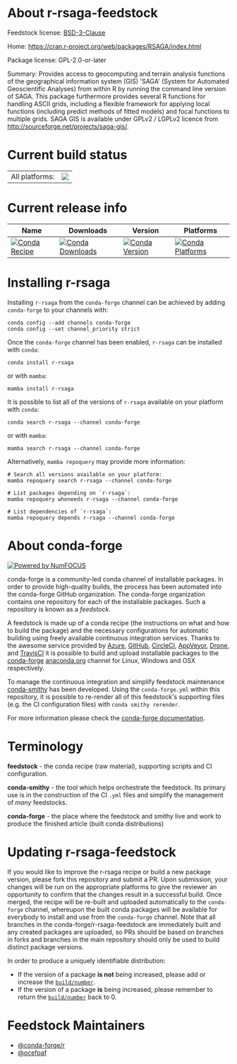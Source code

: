 About r-rsaga-feedstock
=======================

Feedstock license: [BSD-3-Clause](https://github.com/conda-forge/r-rsaga-feedstock/blob/main/LICENSE.txt)

Home: https://cran.r-project.org/web/packages/RSAGA/index.html

Package license: GPL-2.0-or-later

Summary: Provides access to geocomputing and terrain analysis functions of the geographical information system (GIS) 'SAGA' (System for Automated Geoscientific Analyses) from within R by running the command  line version of SAGA. This package furthermore provides several R functions for handling ASCII grids, including a flexible framework for applying local functions (including predict methods of fitted models) and focal functions to multiple grids. SAGA GIS is available under GPLv2 / LGPLv2 licence from http://sourceforge.net/projects/saga-gis/.

Current build status
====================


<table><tr><td>All platforms:</td>
    <td>
      <a href="https://dev.azure.com/conda-forge/feedstock-builds/_build/latest?definitionId=6996&branchName=main">
        <img src="https://dev.azure.com/conda-forge/feedstock-builds/_apis/build/status/r-rsaga-feedstock?branchName=main">
      </a>
    </td>
  </tr>
</table>

Current release info
====================

| Name | Downloads | Version | Platforms |
| --- | --- | --- | --- |
| [![Conda Recipe](https://img.shields.io/badge/recipe-r--rsaga-green.svg)](https://anaconda.org/conda-forge/r-rsaga) | [![Conda Downloads](https://img.shields.io/conda/dn/conda-forge/r-rsaga.svg)](https://anaconda.org/conda-forge/r-rsaga) | [![Conda Version](https://img.shields.io/conda/vn/conda-forge/r-rsaga.svg)](https://anaconda.org/conda-forge/r-rsaga) | [![Conda Platforms](https://img.shields.io/conda/pn/conda-forge/r-rsaga.svg)](https://anaconda.org/conda-forge/r-rsaga) |

Installing r-rsaga
==================

Installing `r-rsaga` from the `conda-forge` channel can be achieved by adding `conda-forge` to your channels with:

```
conda config --add channels conda-forge
conda config --set channel_priority strict
```

Once the `conda-forge` channel has been enabled, `r-rsaga` can be installed with `conda`:

```
conda install r-rsaga
```

or with `mamba`:

```
mamba install r-rsaga
```

It is possible to list all of the versions of `r-rsaga` available on your platform with `conda`:

```
conda search r-rsaga --channel conda-forge
```

or with `mamba`:

```
mamba search r-rsaga --channel conda-forge
```

Alternatively, `mamba repoquery` may provide more information:

```
# Search all versions available on your platform:
mamba repoquery search r-rsaga --channel conda-forge

# List packages depending on `r-rsaga`:
mamba repoquery whoneeds r-rsaga --channel conda-forge

# List dependencies of `r-rsaga`:
mamba repoquery depends r-rsaga --channel conda-forge
```


About conda-forge
=================

[![Powered by
NumFOCUS](https://img.shields.io/badge/powered%20by-NumFOCUS-orange.svg?style=flat&colorA=E1523D&colorB=007D8A)](https://numfocus.org)

conda-forge is a community-led conda channel of installable packages.
In order to provide high-quality builds, the process has been automated into the
conda-forge GitHub organization. The conda-forge organization contains one repository
for each of the installable packages. Such a repository is known as a *feedstock*.

A feedstock is made up of a conda recipe (the instructions on what and how to build
the package) and the necessary configurations for automatic building using freely
available continuous integration services. Thanks to the awesome service provided by
[Azure](https://azure.microsoft.com/en-us/services/devops/), [GitHub](https://github.com/),
[CircleCI](https://circleci.com/), [AppVeyor](https://www.appveyor.com/),
[Drone](https://cloud.drone.io/welcome), and [TravisCI](https://travis-ci.com/)
it is possible to build and upload installable packages to the
[conda-forge](https://anaconda.org/conda-forge) [anaconda.org](https://anaconda.org/)
channel for Linux, Windows and OSX respectively.

To manage the continuous integration and simplify feedstock maintenance
[conda-smithy](https://github.com/conda-forge/conda-smithy) has been developed.
Using the ``conda-forge.yml`` within this repository, it is possible to re-render all of
this feedstock's supporting files (e.g. the CI configuration files) with ``conda smithy rerender``.

For more information please check the [conda-forge documentation](https://conda-forge.org/docs/).

Terminology
===========

**feedstock** - the conda recipe (raw material), supporting scripts and CI configuration.

**conda-smithy** - the tool which helps orchestrate the feedstock.
                   Its primary use is in the construction of the CI ``.yml`` files
                   and simplify the management of *many* feedstocks.

**conda-forge** - the place where the feedstock and smithy live and work to
                  produce the finished article (built conda distributions)


Updating r-rsaga-feedstock
==========================

If you would like to improve the r-rsaga recipe or build a new
package version, please fork this repository and submit a PR. Upon submission,
your changes will be run on the appropriate platforms to give the reviewer an
opportunity to confirm that the changes result in a successful build. Once
merged, the recipe will be re-built and uploaded automatically to the
`conda-forge` channel, whereupon the built conda packages will be available for
everybody to install and use from the `conda-forge` channel.
Note that all branches in the conda-forge/r-rsaga-feedstock are
immediately built and any created packages are uploaded, so PRs should be based
on branches in forks and branches in the main repository should only be used to
build distinct package versions.

In order to produce a uniquely identifiable distribution:
 * If the version of a package **is not** being increased, please add or increase
   the [``build/number``](https://docs.conda.io/projects/conda-build/en/latest/resources/define-metadata.html#build-number-and-string).
 * If the version of a package **is** being increased, please remember to return
   the [``build/number``](https://docs.conda.io/projects/conda-build/en/latest/resources/define-metadata.html#build-number-and-string)
   back to 0.

Feedstock Maintainers
=====================

* [@conda-forge/r](https://github.com/orgs/conda-forge/teams/r/)
* [@ocefpaf](https://github.com/ocefpaf/)

